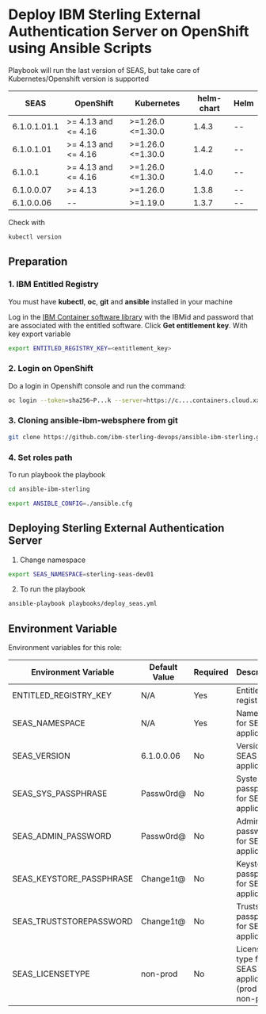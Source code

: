 # Deploy IBM Sterling External Authentication Server on OpenShift using Ansible Scripts

Playbook will run the last version of SEAS, but take care of Kubernetes/Openshift version is supported

| SEAS         | OpenShift           | Kubernetes          | helm-chart | Helm      |
|--------------|---------------------|---------------------|------------|-----------|
| 6.1.0.1.01.1 | >= 4.13 and <= 4.16 | >=1.26.0 <=1.30.0   | 1.4.3      | --        |
| 6.1.0.1.01   | >= 4.13 and <= 4.16 | >=1.26.0 <=1.30.0   | 1.4.2      | --        |
| 6.1.0.1      | >= 4.13 and <= 4.16 | >=1.26.0 <=1.30.0   | 1.4.0      | --        |
| 6.1.0.0.07   | >= 4.13             | >=1.26.0            | 1.3.8      | --        |
| 6.1.0.0.06   | --                  | >=1.19.0            | 1.3.7      | --        |

Check with

```bash 
kubectl version
```

## Preparation

### 1. IBM Entitled Registry

You must have **kubectl**, **oc**, **git** and **ansible** installed in your machine

Log in the [IBM Container software library](https://myibm.ibm.com/products-services/containerlibrary) with the IBMid and password that are associated with the entitled software. Click **Get entitlement key**. With key export variable

```bash 
export ENTITLED_REGISTRY_KEY=<entitlement_key>
```

### 2. Login on OpenShift

Do a login in Openshift console and run the command:

```bash 
oc login --token=sha256~P...k --server=https://c....containers.cloud.xxx.com:31234
```

### 3. Cloning ansible-ibm-websphere from git

```bash 
git clone https://github.com/ibm-sterling-devops/ansible-ibm-sterling.git
```

### 4. Set roles path

To run playbook the playbook

```bash 
cd ansible-ibm-sterling

export ANSIBLE_CONFIG=./ansible.cfg 
```

## Deploying Sterling External Authentication Server

1) Change namespace

```bash 
export SEAS_NAMESPACE=sterling-seas-dev01
```

2) To run the playbook

```bash 
ansible-playbook playbooks/deploy_seas.yml
```

## Environment Variable

Environment variables for this role:

| Environment Variable          | Default Value        | Required | Description                                      |
|-------------------------------|----------------------|----------|--------------------------------------------------|
| ENTITLED_REGISTRY_KEY         | N/A                  | Yes      | Entitlement registry key                         |
| SEAS_NAMESPACE                | N/A                  | Yes      | Namespace for SEAS application                   |
| SEAS_VERSION                  | 6.1.0.0.06           | No       | Version of SEAS application                      |
| SEAS_SYS_PASSPHRASE           | Passw0rd@            | No       | System passphrase for SEAS application           |
| SEAS_ADMIN_PASSWORD           | Passw0rd@            | No       | Admin password for SEAS application              |
| SEAS_KEYSTORE_PASSPHRASE      | Change1t@            | No       | Keystore passphrase for SEAS application         |
| SEAS_TRUSTSTOREPASSWORD       | Change1t@            | No       | Truststore passphrase for SEAS application       |
| SEAS_LICENSETYPE              | non-prod             | No       | License type for SEAS application (prod or non-prod) |
